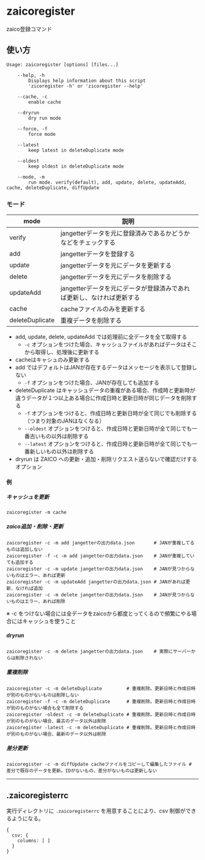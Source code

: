 # zaicoregister

zaico登録コマンド

## 使い方

```
Usage: zaicoregister [options] [files...]

	--help, -h
		Displays help information about this script
		'zicoregister -h' or 'zicoregister --help'

	--cache, -c
		enable cache

	--dryrun
		dry run mode

	--force, -f
		force mode

	--latest
		keep latest in deleteDuplicate mode

	--oldest
		keep oldest in deleteDuplicate mode

	--mode, -m
		run mode. verify(default), add, update, delete, updateAdd, cache, deleteDuplicate, diffUpdate

```

### モード

| mode | 説明 |
| ---- | ---- |
| verify    | jangetterデータを元に登録済みであるかどうかなどをチェックする |
| add       | jangetterデータを登録する |
| update    | jangetterデータを元にデータを更新する |
| delete    | jangetterデータを元にデータを削除する |
| updateAdd | jangetterデータを元にデータが登録済みであれば更新し、なければ更新する |
| cache     | cacheファイルのみを更新する |
| deleteDuplicate | 重複データを削除する |

- add, update, delete, updateAdd では処理前に全データを全て取得する
  - `-c` オプションをつけた場合、キャッシュファイルがあればデータはそこから取得し、処理後に更新する
- cacheはキャシュのみ更新する
- add ではデフォルトはJANが存在するデータはメッセージを表示して登録しない
  - `-f` オプションをつけた場合、JANが存在しても追加する
- deleteDuplicate はキャッシュデータの重複がある場合、作成時と更新時が違うデータが１つ以上ある場合に作成日時と更新日時が同じデータを削除する
  - `-f` オプションをつけると、作成日時と更新日時が全て同じでも削除する（つまり対象のJANはなくなる）
  - `--oldest` オプションをつけると、作成日時と更新日時が全て同じでも一番古いもの以外は削除する
  - `--latest` オプションをつけると、作成日時と更新日時が全て同じでも一番新しいもの以外は削除する
- dryrun は ZAICO への更新・追加・削除リクエスト送らないで確認だけするオプション



#### 例

##### キャッシュを更新

```
zaicoregister -m cache
```

##### zaico追加・削除・更新

```
zaicoregister -c -m add jangetterの出力data.json       # JANが重複してるものは追加しない
zaicoregister -f -c -m add jangetterの出力data.json    # JANが重複していても追加する
zaicoregister -c -m update jangetterの出力data.json    # JANが見つからないものはエラー、あれば更新
zaicoregister -c -m updateAdd jangetterの出力data.json # JANがあれば更新、なければ追加
zaicoregister -c -m delete jangetterの出力data.json    # JANが見つからないものはエラー、あれば削除
```

※ -c をつけない場合には全データをzaicoから都度とってくるので頻繁にやる場合にはキャッシュを使うこと

##### dryrun

```
zaicoregister -c -m delete jangetterの出力data.json    # 実際にサーバーからは削除されない
```

##### 重複削除

```
zaicoregister -c -m deleteDuplicate         # 重複削除。更新日時と作成日時が別のものがないものは削除しない
zaicoregister -f -c -m deleteDuplicate      # 重複削除。更新日時と作成日時が別のものがない場合も全て削除する
zaicoregister -oldest -c -m deleteDuplicate # 重複削除。更新日時と作成日時が別のものがない場合、最古のデータ以外は削除
zaicoregister -latest -c -m deleteDuplicate # 重複削除。更新日時と作成日時が別のものがない場合、最新のデータ以外は削除
```

##### 差分更新

```
zaicoregister -c -m diffUpdate cacheファイルをコピーして編集したファイル # 差分で既存のデータを更新。IDがないもの、差分がないものは更新しない
```

---

## .zaicoregisterrc

実行ディレクトリに `.zaicoregisterrc` を用意することにより、csv 制御ができるようになる。

```
{
  csv: {
    columns: [ ]
  }
}